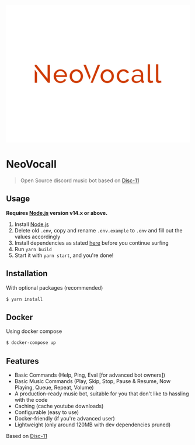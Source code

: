 ![logo](https://raw.githubusercontent.com/Capure/NeoVocall/main/.github/images/logo.svg)

# NeoVocall
> Open Source discord music bot based on [Disc-11](https://github.com/zhycorp/disc-11x)


## Usage

**Requires [Node.js](https://nodejs.org) version v14.x or above.**

1. Install [Node.js](https://nodejs.org)
2. Delete old `.env`, copy and rename `.env.example` to `.env` and fill out the values accordingly
3. Install dependencies as stated [here](https://github.com/Capure/NeoVocall#Installation) before you continue surfing
4. Run `yarn build`
5. Start it with `yarn start`, and you're done!

## Installation

With optional packages (recommended)
```sh
$ yarn install
```

## Docker

Using docker compose
```sh
$ docker-compose up
```

## Features
- Basic Commands (Help, Ping, Eval [for advanced bot owners])
- Basic Music Commands (Play, Skip, Stop, Pause & Resume, Now Playing, Queue, Repeat, Volume)
- A production-ready music bot, suitable for you that don't like to hassling with the code
- Caching (cache youtube downloads)
- Configurable (easy to use)
- Docker-friendly (if you're advanced user)
- Lightweight (only around 120MB with dev dependencies pruned)

Based on [Disc-11](https://github.com/zhycorp/disc-11)